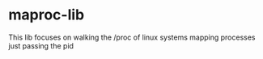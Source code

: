 # maproc-lib
This lib focuses on walking the /proc of linux systems mapping processes just passing the pid
